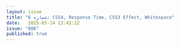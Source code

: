 ```yaml
---
layout: issue
title: "شماره 6: CSS4, Response Time, CSS3 Effect, Whitespace"
date:   2015-05-14 12:41:12
issue: "006"
published: true
---
```

